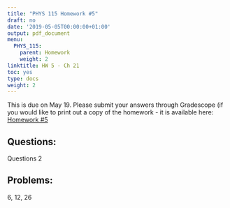 ```yaml
---
title: "PHYS 115 Homework #5"
draft: no
date: '2019-05-05T00:00:00+01:00'
output: pdf_document
menu:
  PHYS_115:
    parent: Homework
    weight: 2
linktitle: HW 5 - Ch 21
toc: yes
type: docs
weight: 2
---
```


This is due on May 19. 
Please submit your answers through Gradescope (if you would like to print out a copy of the homework - it is available here:
[Homework #5](<https://docs.google.com/document/d/1smeeupq4GdV_LB-UtqDHuAAR0hwrx9S2DAAkZz3zDII/edit?usp=sharing>) 

## Questions:
Questions 2

## Problems:
6, 12, 26